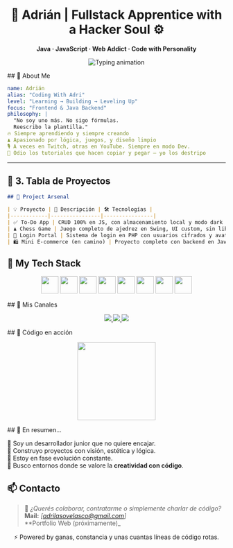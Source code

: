<h1 align="center">🧪 Adrián | Fullstack Apprentice with a Hacker Soul ⚙️</h1>

<p align="center"><strong>Java · JavaScript · Web Addict · Code with Personality</strong></p>

<p align="center">
  <img src="https://readme-typing-svg.demolab.com?font=Fira+Code&pause=800&color=00FFD5&vCenter=true&center=true&width=460&lines=Breaking+Tutorials+Since+2024;From+Chess+Boards+to+E-Commerce;I+Code+With+Passion+%26+Purpose" alt="Typing animation" />
</p>
## 🧬 About Me

```yaml
name: Adrián
alias: "Coding With Adri"
level: "Learning → Building → Leveling Up"
focus: "Frontend & Java Backend"
philosophy: |
  "No soy uno más. No sigo fórmulas.
  Reescribo la plantilla."
🔥 Siempre aprendiendo y siempre creando
♟️ Apasionado por lógica, juegos, y diseño limpio
🎙️ A veces en Twitch, otras en YouTube. Siempre en modo Dev.
🚨 Odio los tutoriales que hacen copiar y pegar — yo los destripo
```
---

## 🔹 3. Tabla de Proyectos

```markdown
## 🧠 Project Arsenal

| 💡 Proyecto | 🚀 Descripción | 🛠️ Tecnologías |
|------------|----------------|----------------|
| ✅ To-Do App | CRUD 100% en JS, con almacenamiento local y modo dark ☑️ | HTML · CSS · JavaScript |
| ♟️ Chess Game | Juego completo de ajedrez en Swing, UI custom, sin librerías | Java · OOP · Swing |
| 🔐 Login Portal | Sistema de login en PHP con usuarios cifrados y avatar dinámico | PHP · MySQL · HTML |
| 🛍️ Mini E-commerce (en camino) | Proyecto completo con backend en Java y frontend visual | Java · HTML/CSS · JS · DB |
```
## 🔧 My Tech Stack

<p align="center">
  <img src="https://cdn.jsdelivr.net/gh/devicons/devicon/icons/java/java-original.svg" width="40"/>
  <img src="https://cdn.jsdelivr.net/gh/devicons/devicon/icons/javascript/javascript-original.svg" width="40"/>
  <img src="https://cdn.jsdelivr.net/gh/devicons/devicon/icons/html5/html5-original.svg" width="40"/>
  <img src="https://cdn.jsdelivr.net/gh/devicons/devicon/icons/css3/css3-original.svg" width="40"/>
  <img src="https://cdn.jsdelivr.net/gh/devicons/devicon/icons/php/php-original.svg" width="40"/>
  <img src="https://cdn.jsdelivr.net/gh/devicons/devicon/icons/mysql/mysql-original.svg" width="40"/>
  <img src="https://cdn.jsdelivr.net/gh/devicons/devicon/icons/git/git-original.svg" width="40"/>
  <img src="https://cdn.jsdelivr.net/gh/devicons/devicon/icons/vscode/vscode-original.svg" width="40"/>
</p>
## 🔗 Mis Canales

<p align="center">
  <a href="https://www.youtube.com/@CodingWithAdri-s3n" target="_blank">
    <img src="https://img.shields.io/badge/Youtube-Adrilaso-red?style=for-the-badge&logo=youtube" />
  </a>
  <a href="https://www.twitch.tv/coding_with_adri" target="_blank">
    <img src="https://img.shields.io/badge/Twitch-Stream+On-purple?style=for-the-badge&logo=twitch" />
  </a>
  <a href="https://discord.gg/3k9xukkp" target="_blank">
    <img src="https://img.shields.io/badge/Discord-Dev+Hangout-7289DA?style=for-the-badge&logo=discord" />
  </a>
</p>
## 🧨 Código en acción

<p align="center">
  <img src="https://mir-s3-cdn-cf.behance.net/project_modules/hd/5eeea355389655.59822ff824b72.gif" height="180" />
</p>
## 🧭 En resumen...

🎯 Soy un desarrollador junior que no quiere encajar.  
🎨 Construyo proyectos con visión, estética y lógica.  
🧪 Estoy en fase evolución constante.  
💼 Busco entornos donde se valore la **creatividad con código**.
## 📫 Contacto

> 📨 *¿Querés colaborar, contratarme o simplemente charlar de código?*  
> **Mail:** _[adrilasovelasco@gmail.com]_  
> **Portfolio Web (próximamente)_
<p align="center">⚡ Powered by ganas, constancia y unas cuantas líneas de código rotas.</p>
